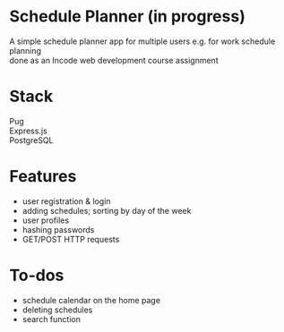 # Schedule Planner (in progress)
A simple schedule planner app for multiple users e.g. for work schedule planning  
done as an Incode web development course assignment
# Stack
Pug  
Express.js  
PostgreSQL
# Features
- user registration & login
- adding schedules; sorting by day of the week
- user profiles
- hashing passwords
- GET/POST HTTP requests
# To-dos
- schedule calendar on the home page
- deleting schedules
- search function
